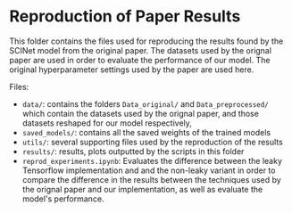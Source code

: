 # Reproduction of Paper Results


This folder contains the files used for reproducing the results found by the SCINet model from the original paper. The datasets used by the orignal paper are used in order to evaluate the performance of our model. The original hyperparameter settings used by the paper are used here.


Files:

- `data/`: contains the folders `Data_original/` and `Data_preprocessed/` which contain the datasets used by the orignal paper, and those datasets reshaped for our model respectively,
- `saved_models/`: contains all the saved weights of the trained models
- `utils/`: several supporting files used by the reproduction of the results
- `results/`: results, plots outputted by the scripts in this folder
- `reprod_experiments.ipynb`: Evaluates the difference between the leaky Tensorflow implementation and and the non-leaky variant in order to compare the difference in the results between the techniques used by the orignal paper and our implementation, as well as evaluate the model's performance.